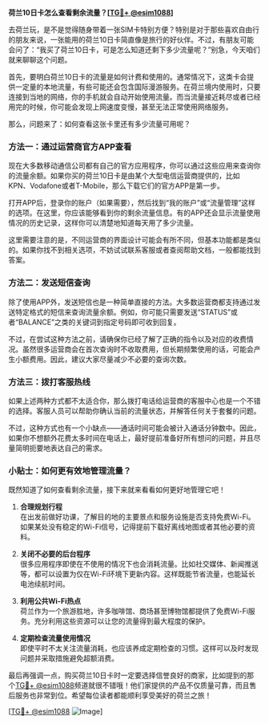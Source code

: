 **荷兰10日卡怎么查看剩余流量？[[TG💪+ @esim1088](https://t.me/s/esim1088)]**

去荷兰玩，是不是觉得随身带着一张SIM卡特别方便？特别是对于那些喜欢自由行的朋友来说，一张能用的荷兰10日卡简直像是旅行的好伙伴。不过，有朋友可能会问了：“我买了荷兰10日卡，可是怎么知道还剩下多少流量呢？”别急，今天咱们就来聊聊这个问题。

首先，要明白荷兰10日卡的流量是如何计费和使用的。通常情况下，这类卡会提供一定量的本地流量，有些可能还会包含国际漫游服务。在荷兰境内使用时，只要连接到当地的网络，你的手机就会自动开始使用流量。而当流量接近耗尽或者已经用完的时候，你可能会发现上网速度变慢，甚至无法正常使用网络服务。

那么，问题来了：如何查看这张卡里还有多少流量可用呢？

### 方法一：通过运营商官方APP查看

现在大多数移动通信公司都有自己的官方应用程序，你可以通过这些应用来查询你的流量余额。如果你买的荷兰10日卡是由某个大型电信运营商提供的，比如KPN、Vodafone或者T-Mobile，那么下载它们的官方APP是第一步。

打开APP后，登录你的账户（如果需要），然后找到“我的账户”或“流量管理”这样的选项。在这里，你应该能够看到你的剩余流量信息。有的APP还会显示流量使用情况的历史记录，这样你可以清楚地知道每天用了多少流量。

这里需要注意的是，不同运营商的界面设计可能会有所不同，但基本功能都是类似的。如果你找不到相关选项，不妨试试联系客服或者查阅帮助文档，一般都能找到答案。

### 方法二：发送短信查询

除了使用APP外，发送短信也是一种简单直接的方法。大多数运营商都支持通过发送特定格式的短信来查询流量余额。例如，你可能只需要发送“STATUS”或者“BALANCE”之类的关键词到指定号码即可收到回复。

不过，在尝试这种方法之前，请确保你已经了解了正确的指令以及对应的收费情况。虽然很多运营商会在首次查询时不收取费用，但长期频繁使用的话，可能会产生小额费用。因此，建议大家尽量减少不必要的查询次数。

### 方法三：拨打客服热线

如果上述两种方式都不太适合你，那么拨打电话给运营商的客服中心也是一个不错的选择。客服人员可以帮助你确认当前的流量状态，并解答任何关于套餐的问题。

不过，这种方式也有一个小缺点——通话时间可能会被计入通话分钟数中。因此，如果你不想额外花费太多时间在电话上，最好提前准备好所有想问的问题，并且尽量简明扼要地表达自己的需求。

### 小贴士：如何更有效地管理流量？

既然知道了如何查看剩余流量，接下来就来看看如何更好地管理它吧！

1. **合理规划行程**  
   在出发前做好功课，了解目的地的主要景点和服务设施是否支持免费Wi-Fi。如果某处没有稳定的Wi-Fi信号，记得提前下载好离线地图或者其他必要的资料。

2. **关闭不必要的后台程序**  
   很多应用程序即使在不使用的情况下也会消耗流量。比如社交媒体、新闻推送等，都可以设置为仅在Wi-Fi环境下更新内容。这样既能节省流量，也能延长电池续航时间。

3. **利用公共Wi-Fi热点**  
   荷兰作为一个旅游胜地，许多咖啡馆、商场甚至博物馆都提供了免费Wi-Fi服务。充分利用这些资源可以让您的流量得到最大程度的保护。

4. **定期检查流量使用情况**  
   即使平时不太关注流量消耗，也应该养成定期检查的习惯。这样可以及时发现问题并采取措施避免超额消费。

最后再强调一点，购买荷兰10日卡时一定要选择信誉良好的商家，比如提到的那个[TG💪+ @esim1088](https://t.me/s/esim1088)频道就很不错哦！他们家提供的产品不仅质量可靠，而且售后服务也非常到位。希望每位读者都能顺利享受美好的荷兰之旅！

[[TG💪+ @esim1088](https://t.me/s/esim1088) ![Image](https://i.postimg.cc/4NQfJmqS/Snipaste-2025-05-13-00-14-12.png)]